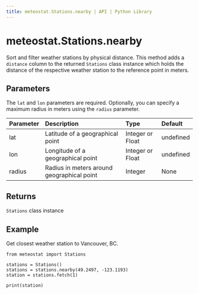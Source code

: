 ```yaml
---
title: meteostat.Stations.nearby | API | Python Library
---
```


# meteostat.Stations.nearby

Sort and filter weather stations by physical distance. This method adds a `distance` column to the returned `Stations` class instance which holds the distance of the respective weather station to the reference point in meters.

## Parameters

The `lat` and `lon` parameters are required. Optionally, you can specify a maximum radius in meters using the `radius` parameter.

| **Parameter** | **Description**                            | **Type**         | **Default** |
|:--------------|:-------------------------------------------|:-----------------|:------------|
| lat           | Latitude of a geographical point           | Integer or Float | undefined   |
| lon           | Longitude of a geographical point          | Integer or Float | undefined   |
| radius        | Radius in meters around geographical point | Integer          | None        |

## Returns

`Stations` class instance

## Example

Get closest weather station to Vancouver, BC.

```python{4}
from meteostat import Stations

stations = Stations()
stations = stations.nearby(49.2497, -123.1193)
station = stations.fetch(1)

print(station)
```
